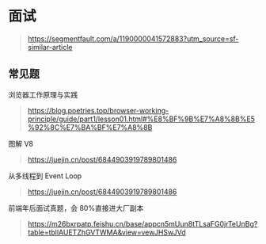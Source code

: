 # 面试

> https://segmentfault.com/a/1190000041572883?utm_source=sf-similar-article

## 常见题

浏览器工作原理与实践

> https://blog.poetries.top/browser-working-principle/guide/part1/lesson01.html#%E8%BF%9B%E7%A8%8B%E5%92%8C%E7%BA%BF%E7%A8%8B

图解 V8

> https://juejin.cn/post/6844903919789801486

从多线程到 Event Loop

> https://juejin.cn/post/6844903919789801486

前端年后面试真题，会 80%直接进大厂副本

> https://m26bxrpatp.feishu.cn/base/appcn5mUun8tTLsaFG0jrTeUnBg?table=tbllAUETZhGVTWMA&view=vewJHSwJVd
